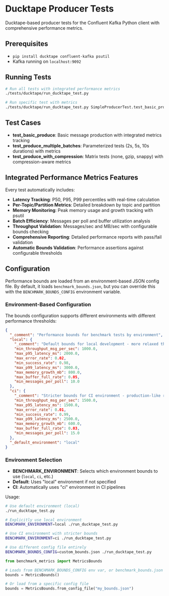 # Ducktape Producer Tests

Ducktape-based producer tests for the Confluent Kafka Python client with comprehensive performance metrics.

## Prerequisites

- `pip install ducktape confluent-kafka psutil`
- Kafka running on `localhost:9092`

## Running Tests

```bash
# Run all tests with integrated performance metrics
./tests/ducktape/run_ducktape_test.py

# Run specific test with metrics
./tests/ducktape/run_ducktape_test.py SimpleProducerTest.test_basic_produce
```

## Test Cases

- **test_basic_produce**: Basic message production with integrated metrics tracking
- **test_produce_multiple_batches**: Parameterized tests (2s, 5s, 10s durations) with metrics
- **test_produce_with_compression**: Matrix tests (none, gzip, snappy) with compression-aware metrics

## Integrated Performance Metrics Features

Every test automatically includes:

- **Latency Tracking**: P50, P95, P99 percentiles with real-time calculation
- **Per-Topic/Partition Metrics**: Detailed breakdown by topic and partition
- **Memory Monitoring**: Peak memory usage and growth tracking with psutil
- **Batch Efficiency**: Messages per poll and buffer utilization analysis
- **Throughput Validation**: Messages/sec and MB/sec with configurable bounds checking
- **Comprehensive Reporting**: Detailed performance reports with pass/fail validation
- **Automatic Bounds Validation**: Performance assertions against configurable thresholds

## Configuration

Performance bounds are loaded from an environment-based JSON config file. By default, it loads `benchmark_bounds.json`, but you can override this with the `BENCHMARK_BOUNDS_CONFIG` environment variable.

### Environment-Based Configuration

The bounds configuration supports different environments with different performance thresholds:

```json
{
  "_comment": "Performance bounds for benchmark tests by environment",
  "local": {
    "_comment": "Default bounds for local development - more relaxed thresholds",
    "min_throughput_msg_per_sec": 1000.0,
    "max_p95_latency_ms": 2000.0,
    "max_error_rate": 0.02,
    "min_success_rate": 0.98,
    "max_p99_latency_ms": 3000.0,
    "max_memory_growth_mb": 800.0,
    "max_buffer_full_rate": 0.05,
    "min_messages_per_poll": 10.0
  },
  "ci": {
    "_comment": "Stricter bounds for CI environment - production-like requirements",
    "min_throughput_msg_per_sec": 1500.0,
    "max_p95_latency_ms": 1500.0,
    "max_error_rate": 0.01,
    "min_success_rate": 0.99,
    "max_p99_latency_ms": 2500.0,
    "max_memory_growth_mb": 600.0,
    "max_buffer_full_rate": 0.03,
    "min_messages_per_poll": 15.0
  },
  "_default_environment": "local"
}
```

### Environment Selection

- **BENCHMARK_ENVIRONMENT**: Selects which environment bounds to use (`local`, `ci`, etc.)
- **Default**: Uses "local" environment if not specified
- **CI**: Automatically uses "ci" environment in CI pipelines

Usage:
```bash
# Use default environment (local)
./run_ducktape_test.py

# Explicitly use local environment
BENCHMARK_ENVIRONMENT=local ./run_ducktape_test.py

# Use CI environment with stricter bounds
BENCHMARK_ENVIRONMENT=ci ./run_ducktape_test.py

# Use different config file entirely
BENCHMARK_BOUNDS_CONFIG=custom_bounds.json ./run_ducktape_test.py
```

```python
from benchmark_metrics import MetricsBounds

# Loads from BENCHMARK_BOUNDS_CONFIG env var, or benchmark_bounds.json if not set
bounds = MetricsBounds()

# Or load from a specific config file
bounds = MetricsBounds.from_config_file("my_bounds.json")
```
